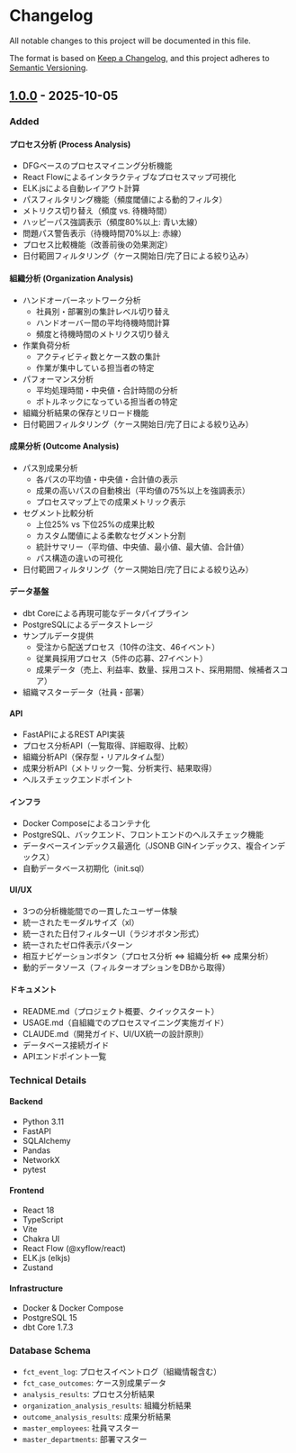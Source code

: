 # Changelog

All notable changes to this project will be documented in this file.

The format is based on [Keep a Changelog](https://keepachangelog.com/en/1.0.0/),
and this project adheres to [Semantic Versioning](https://semver.org/spec/v2.0.0.html).

## [1.0.0] - 2025-10-05

### Added

#### プロセス分析 (Process Analysis)
- DFGベースのプロセスマイニング分析機能
- React Flowによるインタラクティブなプロセスマップ可視化
- ELK.jsによる自動レイアウト計算
- パスフィルタリング機能（頻度閾値による動的フィルタ）
- メトリクス切り替え（頻度 vs. 待機時間）
- ハッピーパス強調表示（頻度80%以上: 青い太線）
- 問題パス警告表示（待機時間70%以上: 赤線）
- プロセス比較機能（改善前後の効果測定）
- 日付範囲フィルタリング（ケース開始日/完了日による絞り込み）

#### 組織分析 (Organization Analysis)
- ハンドオーバーネットワーク分析
  - 社員別・部署別の集計レベル切り替え
  - ハンドオーバー間の平均待機時間計算
  - 頻度と待機時間のメトリクス切り替え
- 作業負荷分析
  - アクティビティ数とケース数の集計
  - 作業が集中している担当者の特定
- パフォーマンス分析
  - 平均処理時間・中央値・合計時間の分析
  - ボトルネックになっている担当者の特定
- 組織分析結果の保存とリロード機能
- 日付範囲フィルタリング（ケース開始日/完了日による絞り込み）

#### 成果分析 (Outcome Analysis)
- パス別成果分析
  - 各パスの平均値・中央値・合計値の表示
  - 成果の高いパスの自動検出（平均値の75%以上を強調表示）
  - プロセスマップ上での成果メトリック表示
- セグメント比較分析
  - 上位25% vs 下位25%の成果比較
  - カスタム閾値による柔軟なセグメント分割
  - 統計サマリー（平均値、中央値、最小値、最大値、合計値）
  - パス構造の違いの可視化
- 日付範囲フィルタリング（ケース開始日/完了日による絞り込み）

#### データ基盤
- dbt Coreによる再現可能なデータパイプライン
- PostgreSQLによるデータストレージ
- サンプルデータ提供
  - 受注から配送プロセス（10件の注文、46イベント）
  - 従業員採用プロセス（5件の応募、27イベント）
  - 成果データ（売上、利益率、数量、採用コスト、採用期間、候補者スコア）
- 組織マスターデータ（社員・部署）

#### API
- FastAPIによるREST API実装
- プロセス分析API（一覧取得、詳細取得、比較）
- 組織分析API（保存型・リアルタイム型）
- 成果分析API（メトリック一覧、分析実行、結果取得）
- ヘルスチェックエンドポイント

#### インフラ
- Docker Composeによるコンテナ化
- PostgreSQL、バックエンド、フロントエンドのヘルスチェック機能
- データベースインデックス最適化（JSONB GINインデックス、複合インデックス）
- 自動データベース初期化（init.sql）

#### UI/UX
- 3つの分析機能間での一貫したユーザー体験
- 統一されたモーダルサイズ（xl）
- 統一された日付フィルターUI（ラジオボタン形式）
- 統一されたゼロ件表示パターン
- 相互ナビゲーションボタン（プロセス分析 ⇔ 組織分析 ⇔ 成果分析）
- 動的データソース（フィルターオプションをDBから取得）

#### ドキュメント
- README.md（プロジェクト概要、クイックスタート）
- USAGE.md（自組織でのプロセスマイニング実施ガイド）
- CLAUDE.md（開発ガイド、UI/UX統一の設計原則）
- データベース接続ガイド
- APIエンドポイント一覧

### Technical Details

#### Backend
- Python 3.11
- FastAPI
- SQLAlchemy
- Pandas
- NetworkX
- pytest

#### Frontend
- React 18
- TypeScript
- Vite
- Chakra UI
- React Flow (@xyflow/react)
- ELK.js (elkjs)
- Zustand

#### Infrastructure
- Docker & Docker Compose
- PostgreSQL 15
- dbt Core 1.7.3

### Database Schema
- `fct_event_log`: プロセスイベントログ（組織情報含む）
- `fct_case_outcomes`: ケース別成果データ
- `analysis_results`: プロセス分析結果
- `organization_analysis_results`: 組織分析結果
- `outcome_analysis_results`: 成果分析結果
- `master_employees`: 社員マスター
- `master_departments`: 部署マスター

[1.0.0]: https://github.com/suwa-sh/open-process-mining/releases/tag/v1.0.0
